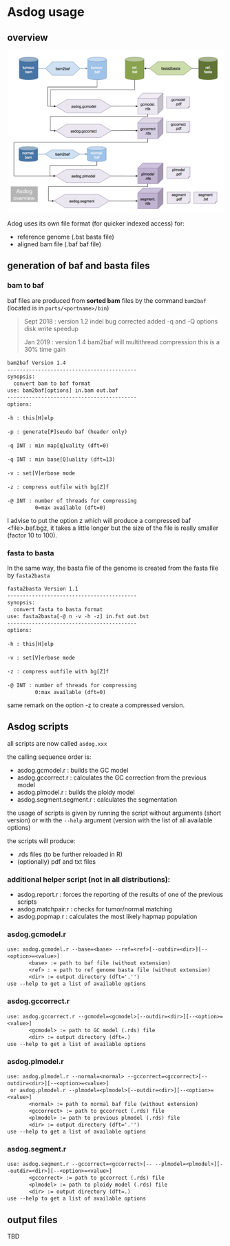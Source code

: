 # Asdog usage

## overview

![overview](asdog_overview.jpeg)

Adog uses its own file format (for quicker indexed access) for:

- reference genome (.bst basta file)
- aligned bam file (.baf baf file)


## generation of baf and basta files

### bam to baf 
baf files are produced from **sorted bam** files
by the command ```bam2baf``` (located is in ```ports/<portname>/bin```)
>
> Sept 2018 : version 1.2 indel bug corrected
> added -q and -Q options
> disk write speedup
>
> Jan 2019 : version 1.4 bam2baf will multithread compression
> this is a 30% time gain
>
```
bam2baf Version 1.4
------------------------------------------
synopsis:
  convert bam to baf format
use: bam2baf[options] in.bam out.baf
------------------------------------------
options:

-h : this[H]elp

-p : generate[P]seudo baf (header only)

-q INT : min map[q]uality (dft=0)

-q INT : min base[Q]uality (dft=13)

-v : set[V]erbose mode

-z : compress outfile with bg[Z]f

-@ INT : number of threads for compressing
         0=max available (dft=0)
```
I advise to put the option z which will produce a compressed baf
\<file\>.baf.bgz, it takes a little longer but the size of the file
is really smaller (factor 10 to 100).

### fasta to basta 
In the same way, the basta file of the genome is created from
the fasta file by ```fasta2basta```

```
fasta2basta Version 1.1
------------------------------------------
synopsis:
  convert fasta to basta format
use: fasta2basta[-@ n -v -h -z] in.fst out.bst
------------------------------------------
options:

-h : this[H]elp

-v : set[V]erbose mode

-z : compress outfile with bg[Z]f

-@ INT : number of threads for compressing
         0:max available (dft=0)
```

same remark on the option -z to create a compressed version.

## Asdog scripts

all scripts are now called ```asdog.xxx```

the calling sequence order is:

- asdog.gcmodel.r : builds the GC model
- asdog.gccorrect.r : calculates the GC correction from the previous model
- asdog.plmodel.r : builds the ploidy model
- asdog.segment.segment.r : calculates the segmentation

the usage of scripts is given by running the script without arguments
(short version) or with the ```--help``` argument
(version with the list of all available options)

the scripts will produce:
- .rds files (to be further reloaded in R)
- (optionally) pdf and txt files

### additional helper script (not in all distributions):

- asdog.report.r : forces the reporting of the results of one of the previous scripts
- asdog.matchpair.r : checks for tumor/normal matching
- asdog.popmap.r : calculates the most likely hapmap population

### asdog.gcmodel.r
```
use: asdog.gcmodel.r --base=<base> --ref=<ref>[--outdir=<dir>][--<option>=<value>]
       <base> := path to baf file (without extension)
       <ref> : = path to ref genome basta file (without extension)
       <dir> := output directory (dft='.'')
use --help to get a list of available options
```

### asdog.gccorrect.r
```
use: asdog.gccorrect.r --gcmodel=<gcmodel>[--outdir=<dir>][--<option>=<value>]
       <gcmodel> := path to GC model (.rds) file
       <dir> := output directory (dft=.)
use --help to get a list of available options
```

### asdog.plmodel.r
```
use: asdog.plmodel.r --normal=<normal> --gccorrect=<gccorrect>[--outdir=<dir>][--<option>=<value>]
 or asdog.plmodel.r --plmodel=<plmodel>[--outdir=<dir>][--<option>=<value>]
       <normal> := path to normal baf file (without extension)
       <gccorrect> := path to gccorrect (.rds) file
       <plmodel> := path to previous plmodel (.rds) file
       <dir> := output directory (dft='.'')
use --help to get a list of available options
```

### asdog.segment.r 
```
use: asdog.segment.r --gccorrect=<gccorrect>[-- --plmodel=<plmodel>][--outdir=<dir>][--<option>=<value>]
       <gccorrect> := path to gccorrect (.rds) file
       <plmodel> := path to ploidy model (.rds) file
       <dir> := output directory (dft=.)
use --help to get a list of available options
```

## output files

TBD



